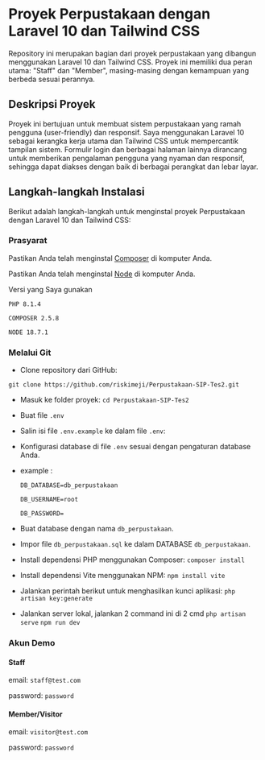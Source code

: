 # Proyek Perpustakaan dengan Laravel 10 dan Tailwind CSS

Repository ini merupakan bagian dari proyek perpustakaan yang dibangun menggunakan Laravel 10 dan Tailwind CSS. Proyek ini memiliki dua peran utama: "Staff" dan "Member", masing-masing dengan kemampuan yang berbeda sesuai perannya.

## Deskripsi Proyek

Proyek ini bertujuan untuk membuat sistem perpustakaan yang ramah pengguna (user-friendly) dan responsif. Saya menggunakan Laravel 10 sebagai kerangka kerja utama dan Tailwind CSS untuk mempercantik tampilan sistem. Formulir login dan berbagai halaman lainnya dirancang untuk memberikan pengalaman pengguna yang nyaman dan responsif, sehingga dapat diakses dengan baik di berbagai perangkat dan lebar layar.

## Langkah-langkah Instalasi

Berikut adalah langkah-langkah untuk menginstal proyek Perpustakaan dengan Laravel 10 dan Tailwind CSS:

### Prasyarat

Pastikan Anda telah menginstal [Composer](https://getcomposer.org/) di komputer Anda.

Pastikan Anda telah menginstal [Node](https://getcomposer.org/) di komputer Anda.

Versi yang Saya gunakan

`PHP 8.1.4`

`COMPOSER 2.5.8`

`NODE 18.7.1`

### Melalui Git

- Clone repository dari GitHub:

`git clone https://github.com/riskimeji/Perpustakaan-SIP-Tes2.git`

- Masuk ke folder proyek:
`cd Perpustakaan-SIP-Tes2`
- Buat file `.env`
- Salin isi file `.env.example` ke dalam file `.env`:
- Konfigurasi database di file `.env` sesuai dengan pengaturan database Anda.
- example :
  
   ``DB_DATABASE=db_perpustakaan``
  
    ``DB_USERNAME=root``
  
    ``DB_PASSWORD=``
  
- Buat database dengan nama `db_perpustakaan`.
- Impor file `db_perpustakaan.sql` ke dalam DATABASE `db_perpustakaan`.
- Install dependensi PHP menggunakan Composer:
  `composer install`
- Install dependensi Vite menggunakan NPM:
  `npm install vite`
- Jalankan perintah berikut untuk menghasilkan kunci aplikasi:
  `php artisan key:generate`
- Jalankan server lokal, jalankan 2 command ini di 2 cmd
  `php artisan serve`
  `npm run dev`

### Akun Demo
#### Staff
email: `staff@test.com`

password: `password`

#### Member/Visitor
email: `visitor@test.com`

password: `password`


 
